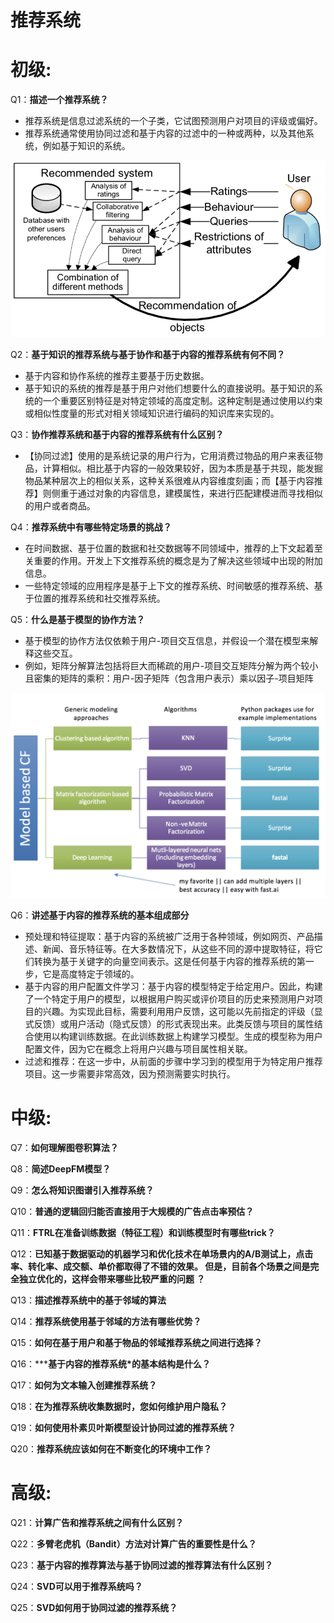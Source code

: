 # 推荐系统

# 初级:

Q1：**描述一个推荐系统？**

- 推荐系统是信息过滤系统的一个子类，它试图预测用户对项目的评级或偏好。
- 推荐系统通常使用协同过滤和基于内容的过滤中的一种或两种，以及其他系统，例如基于知识的系统。

![Untitled](%E6%8E%A8%E8%8D%90%E7%B3%BB%E7%BB%9F%20f5bf3d1b2152454d930277c38d333722/Untitled.png)

Q2：****基于知识的推荐系统与基于协作和基于内容的推荐系统有何不同？****

- 基于内容和协作系统的推荐主要基于历史数据。
- 基于知识的系统的推荐是基于用户对他们想要什么的直接说明。基于知识的系统的一个重要区别特征是对特定领域的高度定制。这种定制是通过使用以约束或相似性度量的形式对相关领域知识进行编码的知识库来实现的。

Q3：**协作推荐系统和基于内容的推荐系统有什么区别？**

- 【协同过滤】使用的是系统记录的用户行为，它用消费过物品的用户来表征物品，计算相似。相比基于内容的一般效果较好，因为本质是基于共现，能发掘物品某种层次上的相似关系，这种关系很难从内容维度刻画；而【基于内容推荐】则侧重于通过对象的内容信息，建模属性，来进行匹配建模进而寻找相似的用户或者商品。

Q4：****推荐系统中有哪些特定场景的挑战？****

- 在时间数据、基于位置的数据和社交数据等不同领域中，推荐的上下文起着至关重要的作用。开发上下文推荐系统的概念是为了解决这些领域中出现的附加信息。
- 一些特定领域的应用程序是基于上下文的推荐系统、时间敏感的推荐系统、基于位置的推荐系统和社交推荐系统。

Q5：**什么是基于模型的协作方法？**

- 基于模型的协作方法仅依赖于用户-项目交互信息，并假设一个潜在模型来解释这些交互。
- 例如，矩阵分解算法包括将巨大而稀疏的用户-项目交互矩阵分解为两个较小且密集的矩阵的乘积：用户-因子矩阵（包含用户表示）乘以因子-项目矩阵

![Untitled](%E6%8E%A8%E8%8D%90%E7%B3%BB%E7%BB%9F%20f5bf3d1b2152454d930277c38d333722/Untitled%201.png)

Q6：**讲述基于内容的推荐系统的基本组成部分**

- 预处理和特征提取：基于内容的系统被广泛用于各种领域，例如网页、产品描述、新闻、音乐特征等。在大多数情况下，从这些不同的源中提取特征，将它们转换为基于关键字的向量空间表示。这是任何基于内容的推荐系统的第一步，它是高度特定于领域的。
- 基于内容的用户配置文件学习：基于内容的模型特定于给定用户。因此，构建了一个特定于用户的模型，以根据用户购买或评价项目的历史来预测用户对项目的兴趣。为实现此目标，需要利用用户反馈，这可能以先前指定的评级（显式反馈）或用户活动（隐式反馈）的形式表现出来。此类反馈与项目的属性结合使用以构建训练数据。在此训练数据上构建学习模型。生成的模型称为用户配置文件，因为它在概念上将用户兴趣与项目属性相关联。
- 过滤和推荐：在这一步中，从前面的步骤中学习到的模型用于为特定用户推荐项目。这一步需要非常高效，因为预测需要实时执行。

# 中级:

Q7：**如何理解图卷积算法？**

Q8：**简述DeepFM模型？**

Q9：**怎么将知识图谱引入推荐系统？**

Q10：**普通的逻辑回归能否直接用于大规模的广告点击率预估？**

Q11：**FTRL在准备训练数据（特征工程）和训练模型时有哪些trick？**

Q12：**已知基于数据驱动的机器学习和优化技术在单场景内的A/B测试上，点击率、转化率、成交额、单价都取得了不错的效果。 但是，目前各个场景之间是完全独立优化的，这样会带来哪些比较严重的问题 ？**

Q13：**描述推荐系统中的基于邻域的算法**

Q14：**推荐系统使用基于邻域的方法有哪些优势？**

Q15：**如何在基于用户和基于物品的邻域推荐系统之间进行选择？**

Q16：*****基于内容的推荐系统*的基本结构是什么？**

Q17：**如何为文本输入创建推荐系统？**

Q18：**在为推荐系统收集数据时，您如何维护用户隐私？**

Q19：**如何使用朴素贝叶斯模型设计协同过滤的推荐系统？**

Q20：****推荐系统应该如何在不断变化的环境中工作？****

# 高级:

Q21：****计算广告和推荐系统之间有什么区别？****

Q22：**多臂老虎机（Bandit）方法对计算广告的重要性是什么？**

Q23：**基于内容的推荐算法与基于协同过滤的推荐算法有什么区别？**

Q24：**SVD可以用于推荐系统吗？**

Q25：**SVD如何用于协同过滤的推荐系统？**